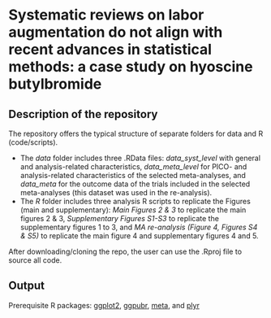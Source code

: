 # Systematic reviews on labor augmentation do not align with recent advances in statistical methods: a case study on hyoscine butylbromide

## Description of the repository

The repository offers the typical structure of separate folders for data and R (code/scripts).
* The _data_ folder includes three .RData files: _data_syst_level_ with general and analysis-related characteristics, _data_meta_level_ for PICO- and analysis-related characteristics of the selected meta-analyses, and _data_meta_ for the outcome data of the trials included in the selected meta-analyses (this dataset was used in the re-analysis).
* The _R_ folder includes three analysis R scripts to replicate the Figures (main and supplementary): _Main Figures 2 & 3_ to replicate the main figures 2 & 3, _Supplementary Figures S1-S3_ to replicate the supplementary figures 1 to 3, and _MA re-analysis (Figure 4, Figures S4 & S5)_ to replicate the main figure 4 and supplementary figures 4 and 5.

After downloading/cloning the repo, the user can use the .Rproj file to source all code.

## Output 
Prerequisite R packages: [ggplot2](https://CRAN.R-project.org/package=ggplot2), [ggpubr](https://cran.r-project.org/web/packages/ggpubr/), [meta](https://CRAN.R-project.org/package=meta), and [plyr](https://CRAN.R-project.org/package=plyr) 
